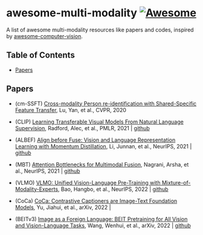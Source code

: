 # awesome-multi-modality [![Awesome](https://cdn.rawgit.com/sindresorhus/awesome/d7305f38d29fed78fa85652e3a63e154dd8e8829/media/badge.svg)](https://github.com/sindresorhus/awesome)
A list of awesome multi-modality resources like papers and codes, inspired by [awesome-computer-vision](https://github.com/jbhuang0604/awesome-computer-vision).

## Table of Contents

- [Papers](#papers)

## Papers
- (cm-SSFT) [Cross-modality Person re-identification with Shared-Specific Feature Transfer](https://openaccess.thecvf.com/content_CVPR_2020/papers/Lu_Cross-Modality_Person_Re-Identification_With_Shared-Specific_Feature_Transfer_CVPR_2020_paper.pdf), Lu, Yan, et al., CVPR, 2020
  
- (CLIP) [Learning Transferable Visual Models From Natural Language Supervision](https://arxiv.org/pdf/2103.00020.pdf), Radford, Alec, et al., PMLR, 2021 | [github](https://github.com/OpenAI/CLIP) 

- (ALBEF) [Align before Fuse: Vision and Language
Representation Learning with Momentum Distillation](https://arxiv.org/pdf/2107.07651.pdf), Li, Junnan, et al., NeurIPS, 2021 | [github](https://github.com/salesforce/ALBEF/)

- (MBT) [Attention Bottlenecks for Multimodal Fusion](https://arxiv.org/pdf/2107.00135.pdf), Nagrani, Arsha, et al., NeurIPS, 2021 | [github](https://github.com/google-research/scenic/tree/main/scenic/projects/mbt)

- (VLMO) [VLMO: Unified Vision-Language Pre-Training with
Mixture-of-Modality-Experts](https://arxiv.org/pdf/2111.02358.pdf), Bao, Hangbo, et al., NeurIPS, 2022 | [github](https://github.com/microsoft/unilm/tree/master/vlmo)

- (CoCa) [CoCa: Contrastive Captioners are Image-Text
Foundation Models](https://arxiv.org/pdf/2107.00135.pdf), Yu, Jiahui, et al., arXiv, 2022 |

- (BEITv3) [Image as a Foreign Language: BEIT Pretraining for
All Vision and Vision-Language Tasks](https://arxiv.org/pdf/2208.10442.pdf), Wang, Wenhui, et al., arXiv, 2022 | [github](https://github.com/microsoft/unilm/tree/master/beit3)


